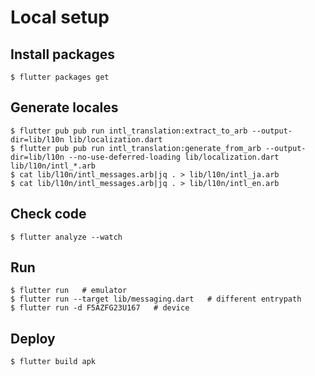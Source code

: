 # Local setup

## Install packages

    $ flutter packages get

## Generate locales

    $ flutter pub pub run intl_translation:extract_to_arb --output-dir=lib/l10n lib/localization.dart
    $ flutter pub pub run intl_translation:generate_from_arb --output-dir=lib/l10n --no-use-deferred-loading lib/localization.dart lib/l10n/intl_*.arb
    $ cat lib/l10n/intl_messages.arb|jq . > lib/l10n/intl_ja.arb
    $ cat lib/l10n/intl_messages.arb|jq . > lib/l10n/intl_en.arb


## Check code

    $ flutter analyze --watch


## Run

    $ flutter run   # emulator
    $ flutter run --target lib/messaging.dart   # different entrypath
    $ flutter run -d F5AZFG23U167   # device

## Deploy

    $ flutter build apk
